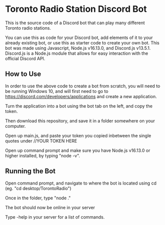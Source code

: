 # Toronto Radio Station Discord Bot

This is the source code of a Discord bot that can play many different Toronto radio stations.

You can use this as code for your Discord bot, add elements of it to your already existing bot, or use this as starter code to create your own bot.
This bot was made using Javascript, Node.js v16.13.0, and Discord.js v13.5.1.
Discord.js is a Node.js module that allows for easy interaction with the official Discord API.

## How to Use

In order to use the above code to create a bot from scratch, you will need to be running Windows 10, and will first need to go to https://discord.com/developers/applications and create a new application.

Turn the application into a bot using the bot tab on the left, and copy the token.

Then download this repository, and save it in a folder somewhere on your computer.

Open up main.js, and paste your token you copied inbetween the single quotes under //YOUR TOKEN HERE

Open up command prompt and make sure you have Node.js v16.13.0 or higher installed, by typing "node -v".

## Running the Bot
Open command prompt, and navigate to where the bot is located using cd (eg. "cd desktop/TorontoRadio")

Once in the folder, type "node ."

The bot should now be online in your server

Type -help in your server for a list of commands.
